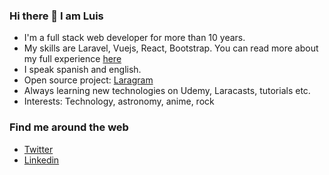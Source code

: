 ### Hi there 👋 I am Luis 

* I'm a full stack web developer for more than 10 years.
* My skills are Laravel, Vuejs, React, Bootstrap. You can read more about my full experience [here](https://github.com/lupanvi/lupanvi/blob/master/EXPERIENCE.md)
* I speak spanish and english.
* Open source project: [Laragram](https://github.com/lupanvi/laragram)
* Always learning new technologies on Udemy, Laracasts, tutorials etc.
* Interests: Technology, astronomy, anime, rock

### Find me around the web

* [Twitter](https://twitter.com/lupanvi)
* [Linkedin](https://www.linkedin.com/in/luis-p-5b534946)
